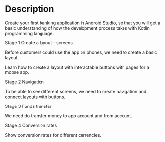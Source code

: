 # Description
Create your first banking application in Android Studio, so that you will get a basic understanding of how the development process takes with Kotlin programming language.


Stage 1
Create a layout - screens

Before customers could use the app on phones, we need to create a basic layout.

Learn how to create a layout with interactable buttons with pages for a mobile app.

Stage 2
Navigation

To be able to see different screens, we need to create navigation and connect layouts with buttons.

Stage 3
Funds transfer

We need do transfer money to app account and from account.

Stage 4
Conversion rates

Show conversion rates for different currencies.